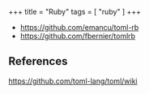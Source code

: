 +++
title = "Ruby"
tags = [ "ruby" ]
+++

- <https://github.com/emancu/toml-rb>
- <https://github.com/fbernier/tomlrb>

## References

<https://github.com/toml-lang/toml/wiki>
